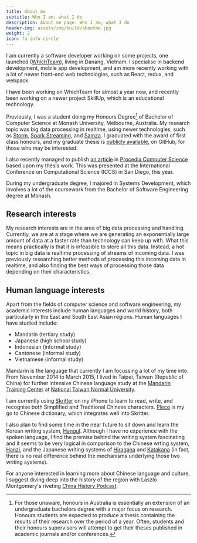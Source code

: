 ```yaml
---
title: About me
subtitle: Who I am; what I do
description: About me page. Who I am; what I do
header-img: assets/img/build/aboutme.jpg
weight: 2
icon: fa-info-circle
---
```


I am currently a software developer working on some projects, one launched ([WhichTeam](http://which-team.com/)), living in Danang, Vietnam. I
specialise in backend development, mobile app development, and am more recently working with a lot of newer front-end web technologies, such as React, redux, and webpack.

I have been working on WhichTeam for almost a year now, and recently been working on a newer project SkillUp, which is an educational technology.

Previously, I was a student doing my Honours Degree[^1] of Bachelor of Computer Science at Monash University, Melbourne,
Australia. My research topic was big data processing in realtime, using newer
technologies, such as [Storm](https://storm.apache.org/), [Spark Streaming](https://spark.apache.org/streaming/), and [Samza](https://samza.apache.org).
I graduated with the award of first class honours, and my graduate thesis is
[publicly available](https://github.com/poltak/honours-thesis/raw/master/thesis.pdf), on GitHub, for those who may be interested.

I also recently managed to publish [an article](http://www.sciencedirect.com/science/article/pii/S1877050916307116) in [Procedia Computer Science](http://www.journals.elsevier.com/procedia-computer-science) based upon my thesis work. This was presented at the International Conference on Computational Science (ICCS) in San Diego, this year.

During my undergraduate degree, I majored in Systems Development, which involves a lot of the coursework from the
Bachelor of Software Engineering degree at Monash.

## Research interests

My research interests are in the area of big data processing and handling. Currently, we are at a stage where we are
generating an exponentially large amount of data at a faster rate than technology can keep up with. What this means
practically is that it is infeasible to store all this data. Instead, a hot topic in big data is realtime processing of
streams of incoming data. I was previously researching better methods of processing this incoming data in realtime, and
also finding the best ways of processing those data depending on their characteristics.

## Human language interests

Apart from the fields of computer science and software engineering, my academic interests include human languages and
world history, both particularly in the East and South East Asian regions. Human languages I have studied include:

- Mandarin (tertiary study)
- Japanese (high school study)
- Indonesian (informal study)
- Cantonese (informal study)
- Vietnamese (informal study)


Mandarin is the language that currently I am focussing a lot of my time into. From November 2014 to March 2015, I lived
in Taipei, Taiwan (Republic of China) for further intensive Chinese language study
at the [Mandarin Training Center][1] at [National Taiwan Normal University][2].

I am currently using [Skritter][4] on my iPhone to learn to read, write, and recognise both Simplified and Traditional
Chinese characters. [Pleco][5] is my go to Chinese dictionary, which integrates well into Skritter.

I also plan to find some time in the near future to sit down and learn the Korean writing system, [Hangul][3]. Although I have
no experience with the spoken language, I find the premise behind the writing system fascinating and it seems to be very
logical in comparison to the Chinese wrting system, [Hanzi][7], and the Japanese writing systems
of [Hiragana][8] and [Katakana][9] (in fact, there
is no real difference behind the mechanisms underlying those two writing systems).

For anyone interested in learning more about Chinese language and culture, I suggest diving deep into the history of the
region with Laszlo Montgomery's riveting [China History Podcast][6].





[^1]: For those unaware, honours in Australia is essentially an extension of an undergraduate bachelors degree with a major focus on research. Honours students are expected to produce a thesis containing the results of their research over the period of a year. Often, students and their honours supervisors will attempt to get their theses published in academic journals and/or conferences.


[1]: https://en.wikipedia.org/wiki/Mandarin_Training_Center               "Wikipedia: Mandarin Training Center"
[2]: https://en.wikipedia.org/wiki/National_Taiwan_Normal_University      "Wikipedia: National Taiwan Normal University"
[3]: https://en.wikipedia.org/wiki/Hangul                                 "Wikipedia: Hangul"
[4]: http://www.skritter.com                                              "Skritter homepage"
[5]: https://www.pleco.com/                                               "Pleco Chinese Dictionary homepage"
[6]: http://chinahistorypodcast.com/                                      "Laszlo Montgomery's China History Podcast"
[7]: https://en.wikipedia.org/wiki/Hanzi                                  "Wikipedia: Hanzi"
[8]: https://en.wikipedia.org/wiki/Hiragana                               "Wikipedia: Hiragana"
[9]: https://en.wikipedia.org/wiki/Katakana                               "Wikipedia: Katakana"

